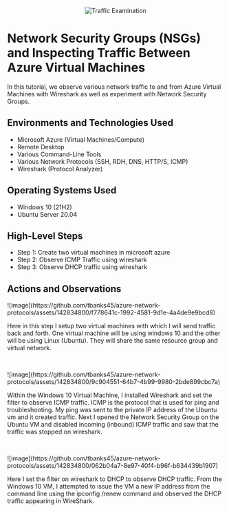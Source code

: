 <p align="center">
<img src="https://i.imgur.com/Ua7udoS.png" alt="Traffic Examination"/>
</p>

<h1>Network Security Groups (NSGs) and Inspecting Traffic Between Azure Virtual Machines</h1>
In this tutorial, we observe various network traffic to and from Azure Virtual Machines with Wireshark as well as experiment with Network Security Groups. <br />


<h2>Environments and Technologies Used</h2>

- Microsoft Azure (Virtual Machines/Compute)
- Remote Desktop
- Various Command-Line Tools
- Various Network Protocols (SSH, RDH, DNS, HTTP/S, ICMP)
- Wireshark (Protocol Analyzer)

<h2>Operating Systems Used </h2>

- Windows 10 (21H2)
- Ubuntu Server 20.04

<h2>High-Level Steps</h2>

- Step 1: Create two virtual machines in microsoft azure
- Step 2: Observe ICMP Traffic using wireshark
- Step 3: Observe DHCP traffic using wireshark

<h2>Actions and Observations</h2>

<p>
![image](https://github.com/tbanks45/azure-network-protocols/assets/142834800/f778641c-1992-4581-9d1e-4a4de9e9bcd8)
</p>
<p>
Here in this step I setup two virtual machines with which I will send traffic back and forth. One virtual machine will be using windows 10 and the other will be using Linux (Ubuntu). They will share the same resource group and virtual network.
</p>
<br />

<p>
![image](https://github.com/tbanks45/azure-network-protocols/assets/142834800/9c904551-64b7-4b99-9980-2bde899cbc7a)
</p>
<p>
Within the Windows 10 Virtual Machine, I installed Wireshark and set the filter to observe ICMP traffic. ICMP is the protocol that is used for ping and troubleshooting. My ping was sent to the private IP address of the Ubuntu vm and it created traffic. Next I opened the Network Security Group on the Ubuntu VM and disabled incoming (inbound) ICMP traffic and saw that the traffic was stopped on wireshark.

</p>
<br />

<p>
![image](https://github.com/tbanks45/azure-network-protocols/assets/142834800/062b04a7-8e97-40f4-b96f-b634439b1907)
</p>
<p>
Here I set the filter on wireshark to DHCP to observe DHCP traffic. From the Windows 10 VM, I attempted to issue the VM a new IP address from the command line using the ipconfig /renew command and observed the DHCP traffic appearing in WireShark.

</p>
<br />
